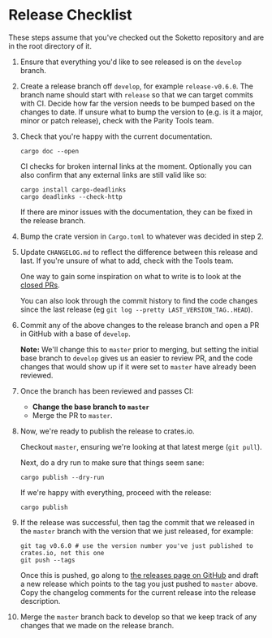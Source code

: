 # Release Checklist

These steps assume that you've checked out the Soketto repository and are in the root directory of it.

1.  Ensure that everything you'd like to see released is on the `develop` branch.

2.  Create a release branch off `develop`, for example `release-v0.6.0`. The branch name should start with `release`
    so that we can target commits with CI. Decide how far the version needs to be bumped based on the changes to date.
    If unsure what to bump the version to (e.g. is it a major, minor or patch release), check with the Parity Tools team.

3.  Check that you're happy with the current documentation.

    ```
    cargo doc --open
    ```

    CI checks for broken internal links at the moment. Optionally you can also confirm that any external links
    are still valid like so:

    ```
    cargo install cargo-deadlinks
    cargo deadlinks --check-http
    ```

    If there are minor issues with the documentation, they can be fixed in the release branch.

4.  Bump the crate version in `Cargo.toml` to whatever was decided in step 2.

5.  Update `CHANGELOG.md` to reflect the difference between this release and last. If you're unsure of
    what to add, check with the Tools team.

    One way to gain some inspiration on what to write is to look at the [closed PRs](https://github.com/paritytech/soketto/pulls?q=is%3Apr+is%3Aclosed).

    You can also look through the commit history to find the code changes since the last release (eg `git log --pretty LAST_VERSION_TAG..HEAD`).

6.  Commit any of the above changes to the release branch and open a PR in GitHub with a base of `develop`.

    **Note:** We'll change this to `master` prior to merging, but setting the initial base branch to `develop`
    gives us an easier to review PR, and the code changes that would show up if it were set to `master` have
    already been reviewed.

7.  Once the branch has been reviewed and passes CI:
    - **Change the base branch to `master`**
    - Merge the PR to `master`.

8.  Now, we're ready to publish the release to crates.io.

    Checkout `master`, ensuring we're looking at that latest merge (`git pull`).

    Next, do a dry run to make sure that things seem sane:
    ```
    cargo publish --dry-run
    ```

    If we're happy with everything, proceed with the release:
    ```
    cargo publish
    ```

9.  If the release was successful, then tag the commit that we released in the `master` branch with the
    version that we just released, for example:

    ```
    git tag v0.6.0 # use the version number you've just published to crates.io, not this one
    git push --tags
    ```

    Once this is pushed, go along to [the releases page on GitHub](https://github.com/paritytech/soketto/releases)
    and draft a new release which points to the tag you just pushed to `master` above. Copy the changelog comments for the current release into the release description.

10. Merge the `master` branch back to develop so that we keep track of any changes that we made on
    the release branch.
